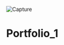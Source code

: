 ![Capture](https://github.com/user-attachments/assets/82aeb2b4-fb60-427b-969b-82f4b38e1e46)
# Portfolio_1
